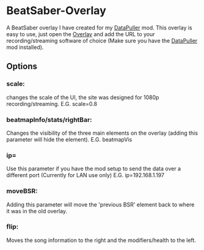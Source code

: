 # BeatSaber-Overlay
A BeatSaber overlay I have created for my [DataPuller](https://github.com/kOFReadie/DataPuller/releases) mod.
This overlay is easy to use, just open the [Overlay](https://kofreadie.github.io/BeatSaber-Overlay/) and add the URL to your recording/streaming software of choice (Make sure you have the [DataPuller](https://github.com/kOFReadie/DataPuller/releases) mod installed).

## Options
### scale:
changes the scale of the UI, the site was designed for 1080p recording/streaming.
E.G. scale=0.8

### beatmapInfo/stats/rightBar:
Changes the visibility of the three main elements on the overlay (adding this parameter will hide the element).
E.G. beatmapVis

### ip=
Use this parameter if you have the mod setup to send the data over a different port (Currently for LAN use only)
E.G. ip=192.168.1.197

### moveBSR:
Adding this parameter will move the 'previous BSR' element back to where it was in the old overlay.

### flip:
Moves the song information to the right and the modifiers/health to the left.